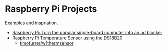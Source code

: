 # Raspberry Pi Projects

Examples and inspriation.

* [Raspberry Pi: Turn the popular single-board computer into an ad blocker](https://www.notebookcheck.net/Raspberry-Pi-Turn-the-popular-single-board-computer-into-an-ad-blocker.460236.0.html)
* [Raspberry Pi Temperature Sensor using the DS18B20](https://pimylifeup.com/raspberry-pi-temperature-sensor/)
   - [timofurrer/w1thermsensor](https://github.com/timofurrer/w1thermsensor)
